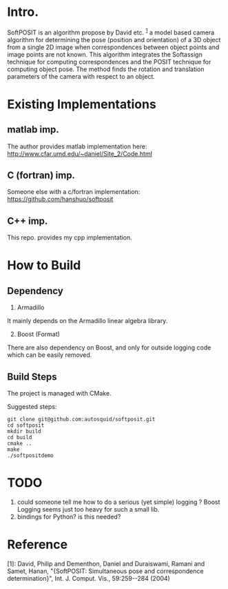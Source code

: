 # Intro.

SoftPOSIT is an algorithm propose by David etc. <sup>[1](#myfootnote1)</sup>
a model based camera algorithm for determining the pose (position and orientation) of a 3D object from a single 2D image when correspondences between object points and image points are not known. This algorithm integrates the Softassign technique for computing correspondences and the POSIT technique for computing object pose. The method finds the rotation and translation parameters of the camera with respect to an object.

# Existing Implementations

## matlab imp.

The author provides matlab implementation here: http://www.cfar.umd.edu/~daniel/Site_2/Code.html

## C (fortran) imp.

Someone else with a c/fortran implementation: https://github.com/hanshuo/softposit

## C++ imp.

This repo. provides my cpp implementation.


# How to Build

## Dependency
1. Armadillo

It mainly depends on the Armadillo linear algebra library.

2. Boost (Format)

There are also dependency on Boost, and only for outside logging code which can be easily removed.

## Build Steps
The project is managed with CMake.

Suggested steps:

```
git clone git@github.com:autosquid/softposit.git
cd softposit
mkdir build
cd build
cmake ..
make
./softpositdemo
```

# TODO

1. could someone tell me how to do a serious (yet simple) logging ?  Boost Logging seems just too heavy for such a small lib.
2. bindings for Python? is this needed?

# Reference

<a name="myfootnote1">[1]</a>: David, Philip and Dementhon, Daniel and Duraiswami, Ramani and Samet, Hanan, "{SoftPOSIT: Simultaneous pose and correspondence determination}", Int. J. Comput. Vis., 59:259--284 (2004)
